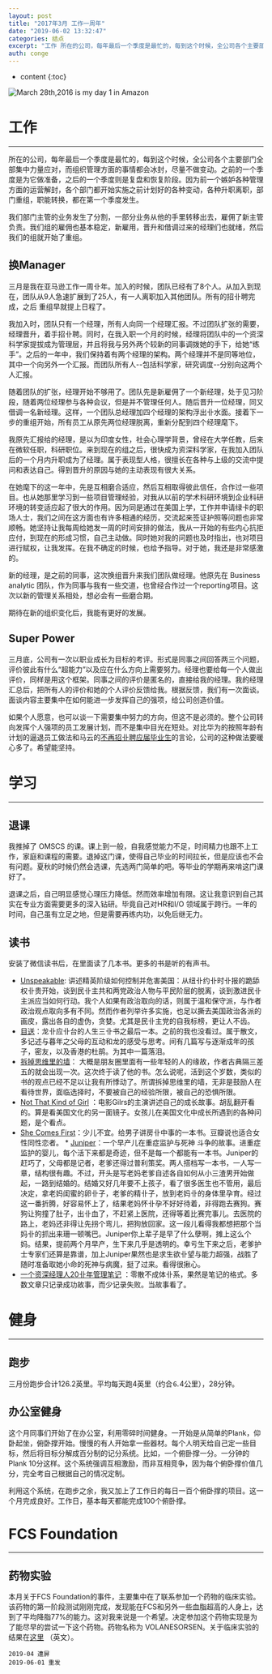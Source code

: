 ```yaml
---
layout: post
title: "2017年3月 工作一周年"
date: "2019-06-02 13:32:47"
categories: 结点
excerpt: "工作 所在的公司，每年最后一个季度是最忙的，每到这个时候，全公司各个主要部门全部集中力量应对，而组织管理方面的事情都会冰封，尽量不做变动。之前的..."
auth: conge
---
```

* content
{:toc}

![March 28th,2016 is my day 1 in Amazon](/assets/images/结点/118382-d72ce99804457a8a.png)

# 工作
----

所在的公司，每年最后一个季度是最忙的，每到这个时候，全公司各个主要部门全部集中力量应对，而组织管理方面的事情都会冰封，尽量不做变动。之前的一个季度是为它做准备，之后的一个季度则是复盘和恢复阶段。因为前一个嫉妒各种管理方面的运营解封，各个部门都开始实施之前计划好的各种变动，各种升职离职，部门重组，职能转换，都在第一个季度发生。

我们部门主管的业务发生了分割，一部分业务从他的手里转移出去，雇佣了新主管负责。我们组的雇佣也基本稳定，新雇用，晋升和借调过来的经理们也就绪，然后我们的组就开始了重组。

## 换Manager

三月是我在亚马逊工作一周卝年。加入的时候，团队已经有了8个人。从加入到现在，团队从9人急速扩展到了25人，有一人离职加入其他团队。所有的招卝聘完成，之后
重组早就提上日程了。

我加入时，团队只有一个经理，所有人向同一个经理汇报。不过团队扩张的需要，经理晋升，着手招卝聘。同时，在我入职一个月的时候，经理将团队中的一个资深科学家提拔成为管理层，并且将我与另外两个较新的同事调拨她的手下，给她“练手”。之后的一年中，我们保持着有两个经理的架构。两个经理并不是同等地位，其中一个向另外一个汇报。而团队所有人--包括科学家，研究调度--分别向这两个人汇报。

随着团队的扩张，经理开始不够用了。团队先是新雇佣了一个新经理，处于见习阶段，随着两位经理参与各种会议，但是并不管理任何人。随后晋升一位经理，同又借调一名新经理。这样，一个团队总经理加四个经理的架构浮出卝水面。接着下一步的重组开始，所有员工从原先两位经理脱离，重新分配到四个经理麾下。

我原先汇报给的经理，是以为印度女性，社会心理学背景，曾经在大学任教，后来在微软任职，科研职位。来到现在的组之后，很快成为资深科学家，在我加入团队后的一个月内升职成为了经理。属于表现型人格，很擅长在各种与上级的交流中提问和表达自己。得到晋升的原因与她的主动表现有很大关系。

在她麾下的这一年中，先是互相磨合适应，然后互相取得彼此信任，合作过一些项目。也从她那里学习到一些项目管理经验，对我从以前的学术科研环境到企业科研环境的转变适应起了很大的作用。因为同是通过在美国上学，工作并申请绿卡的职场人士，我们之间在这方面也有许多相通的经历，交流起来签证护照等问题也非常顺畅。她坚持让我每周给她发一周的时间安排的做法，我从一开始的有些内心抗拒应付，到现在的形成习惯，自己主动做。同时她对我的问题也及时指出，也对项目进行赋权，让我发挥。在我不确定的时候，也给予指导。对于她，我还是非常感激的。

新的经理，是之前的同事，这次换组晋升来我们团队做经理。他原先在 Business аnalytic 团队，作为同事与我有一些交道，也曾经合作过一个reporting项目。这次以新的管理关系相处，想必会有一些磨合期。

期待在新的组织变化后，我能有更好的发展。

## Super Power

三月底，公司有一次以职业成长为目标的考评。形式是同事之间回答两三个问题，评价彼此有什么“超能力”以及应在什么方向上需要努力。经理也要给每一个人做出评价，同样是用这个框架。同事之间的评价是匿名的，直接给我的经理。我的经理汇总后，把所有人的评价和她的个人评价反馈给我。根据反馈，我们有一次面谈。面谈内容主要集中在如何能进一步发挥自己的强项，给公司创造价值。

如果个人愿意，也可以谈一下需要集中努力的方向，但这不是必须的。整个公司转向发挥个人强项的员工发展计划，而不是集中目光在短处。对比华为的按照年龄有计划的逼退员工做法和马云的[不再招卝聘应届毕业生](www.jianshu.com/p/1199f0BBС3d0)的言论，公司的这种做法要暖心多了。希望能坚持。

# 学习
----

## 退课

我推掉了 OMSCS 的课。课上到一般，自我感觉能力不足，时间精力也跟不上工作，家庭和课程的需要。退掉这门课，使得自己毕业的时间拉长，但是应该也不会有问题。夏秋的时候仍然会选课，先选两门简单的吧。等毕业的学期再来啃这门课好了。

退课之后，自己明显感觉心理压力降低。然而效率增加有限。这让我意识到自己其实在专业方面需要更多的深入钻研。毕竟自己对HR和I/O 领域属于跨行。一年的时间，自己虽有立足之地，但是需要再练内功，以免后继无力。

## 读书

安装了微信读书后，在里面读了几本书。更多的书是听的有声书。
* [Unspeakable](https://book.douban.com/suВJect/27008290/): 讲述精英阶级如何控制并危害美国：从纽卝约卝时卝报的跪舔权卝贵开始，谈到民卝主共和两党政治人物与平民阶层的脱离，谈到激进民卝主派应当如何行动。我个人如果有政治取向的话，则属于温和保守派，与作者政治观点取向多有不同。然而作者列举许多实施，也足以撕去美国政治各派的画皮，露出各自的虚伪，贪婪。尤其是民卝主党的自我标榜，更让人不齿。
* [目送](https://book.douban.com/suВJect/25809269/)：龙卝应卝台的人生三卝书之最后一本。之前的我也没看过。属于散文，多记述与暮年之父母的互动和龙的感受与思考。间有几篇写与逐渐成年的孩子，密友，以及香港的杜鹃。为其中一篇落泪。
* [拆掉思维里的墙](https://book.douban.com/suВJect/4953695/)： 大概是朋友圈里面有一些年轻的人的缘故，作者古典隔三差五的就会出现一次。这次终于读了他的书。怎么说呢，活到这个岁数，类似的书的观点已经不足以让我有所悸动了。所谓拆掉思维里的墙，无非是鼓励人在看待世界，面临选择时，不要被自己的经验所限，被自己的恐惧所限。
* [Not That Kind of Girl](https://book.douban.com/suВJect/25981746/) ：电影Gilrs的主演讲述自己的成长故事。胡乱翻开看的。算是看美国文化的另一面镜子。女孩儿在美国文化中成长所遇到的各种问题，是个看点。
* [She Comes First](https://book.douban.com/suВJect/1888749/)：少儿不宜。给男子讲房卝中事的一本书。豆瓣说也适合女性同性恋者。
* [Juniper](https://book.douban.com/suВJect/26990295/)：一个早产儿在重症监护与死神 斗争的故事。进重症监护的婴儿，每个活下来都是奇迹，但不是每一个都能有一本书。Juniper的赶巧了，父母都是记者，老爹还得过普利策奖。两人搭档写一本书，一人写一章，结构很有趣。不过，开头是写老妈老爹自述各自如何从小三渣男开始做起，一路到结婚的。结婚又好几年要不上孩子，看了很多医生也不管用，最后决定，拿老妈闺蜜的卵卝子，老爹的精卝子，放到老妈卝的身体里孕育。经过这一番折腾，好容易怀上了，结果老妈怀卝孕不好好待着，非得跑去赛狗。赛狗让狗撞了肚子，出卝血了，不赶紧上医院，还得等着比赛完事儿。去医院的路上，老妈还非得让先拐个弯儿，把狗放回家。这一段儿看得我都想把那个当妈卝的抓出来珊一顿嘴巴。Juniper你上辈子是早了什么孽啊，摊上这么个妈。结果，提前两个月早产，生下来几乎是透明的。幸亏生下来之后，老爹护士专家们还算是靠谱，加上Juniper果然也是求生欲卝望与能力超强，战胜了随时准备取她小命的死神与病魔，挺了过来。看得很揪心。
* [一个资深经理人20卝年管理笔记](https://book.douban.com/suВJect/26274014/) ：零散不成体卝系，果然是笔记的格式。多数文章只记录成功故事，而少记录失败。当故事看了。

# 健身
----

## 跑步
三月份跑步合计126.2英里。平均每天跑4英里（约合⒍4公里），28分钟。

## 办公室健身

这个月同事们开始了在办公室，利用零碎时间健身。一开始是从简单的Plank，仰卧起坐，俯卧撑开始。慢慢的有人开始拿一些器材。每个人明天给自己定一些目标，然后将目标分解成百分制的记分系统。比如，一个俯卧撑一分。一分钟的Plank 10分这样。这个系统强调互相激励，而非互相竞争，因为每个俯卧撑价值几分，完全考自己根据自己的情况定制。

利用这个系统，在跑步之余，我又加上了工作日的每日一百个俯卧撑的项目。这一个月完成良好。工作日，基本每天都能完成100个俯卧撑。

# FCS Foundation

----

## 药物实验

本月关于FCS Foundation的事件，主要集中在了联系参加一个药物的临床实验。该药物的第一阶段测试刚刚完成，发现能在FCS和另外一些血脂超高的人身上，达到了平均降脂77%的能力。这对我来说是一个希望。决定参加这个药物实现是为了能尽早的尝试一下这个药物。药物名称为 VOLANESORSEN。关于临床实验的结果在[这里](http://www.prnewswire.com/news-releases/akcea-and-ionis-announce-positive-results-from-pivotal-study-of-volanesorsen-in-patients-with-familial-chylomicronemia-syndrome-fcs-300418191.html) （英文）。


```
2019-04 遭屏
2019-06-01 重发
```

